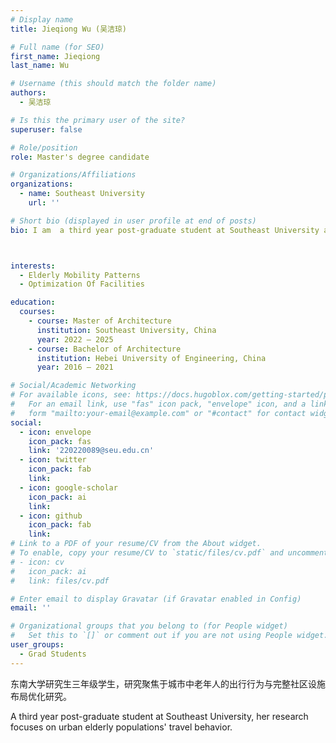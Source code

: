 ```yaml
---
# Display name
title: Jieqiong Wu (吴洁琼)

# Full name (for SEO)
first_name: Jieqiong
last_name: Wu

# Username (this should match the folder name)
authors:
  - 吴洁琼

# Is this the primary user of the site?
superuser: false

# Role/position
role: Master's degree candidate

# Organizations/Affiliations
organizations:
  - name: Southeast University
    url: ''

# Short bio (displayed in user profile at end of posts)
bio: I am  a third year post-graduate student at Southeast University and my research focuses on the travel behavior of elderly populations in urban areas.



interests:
  - Elderly Mobility Patterns
  - Optimization Of Facilities

education:
  courses:
    - course: Master of Architecture
      institution: Southeast University, China
      year: 2022 – 2025
    - course: Bachelor of Architecture
      institution: Hebei University of Engineering, China
      year: 2016 – 2021

# Social/Academic Networking
# For available icons, see: https://docs.hugoblox.com/getting-started/page-builder/#icons
#   For an email link, use "fas" icon pack, "envelope" icon, and a link in the
#   form "mailto:your-email@example.com" or "#contact" for contact widget.
social:
  - icon: envelope
    icon_pack: fas
    link: '220220089@seu.edu.cn'
  - icon: twitter
    icon_pack: fab
    link: 
  - icon: google-scholar
    icon_pack: ai
    link: 
  - icon: github
    icon_pack: fab
    link: 
# Link to a PDF of your resume/CV from the About widget.
# To enable, copy your resume/CV to `static/files/cv.pdf` and uncomment the lines below.
# - icon: cv
#   icon_pack: ai
#   link: files/cv.pdf

# Enter email to display Gravatar (if Gravatar enabled in Config)
email: ''

# Organizational groups that you belong to (for People widget)
#   Set this to `[]` or comment out if you are not using People widget.
user_groups:
  - Grad Students
---
```


东南大学研究生三年级学生，研究聚焦于城市中老年人的出行行为与完整社区设施布局优化研究。

A third year post-graduate student at Southeast University, her research focuses on urban elderly populations' travel behavior.

